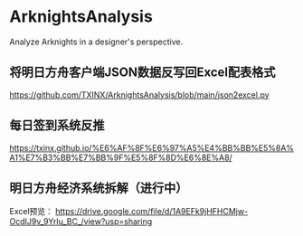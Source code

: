 # ArknightsAnalysis
 Analyze Arknights in a designer's perspective.

## 将明日方舟客户端JSON数据反写回Excel配表格式
https://github.com/TXINX/ArknightsAnalysis/blob/main/json2excel.py

## 每日签到系统反推
https://txinx.github.io/%E6%AF%8F%E6%97%A5%E4%BB%BB%E5%8A%A1%E7%B3%BB%E7%BB%9F%E5%8F%8D%E6%8E%A8/

## 明日方舟经济系统拆解（进行中）
Excel预览：
https://drive.google.com/file/d/1A9EFk9jHFHCMjw-OcdIJ9v_9YrIu_BC_/view?usp=sharing
